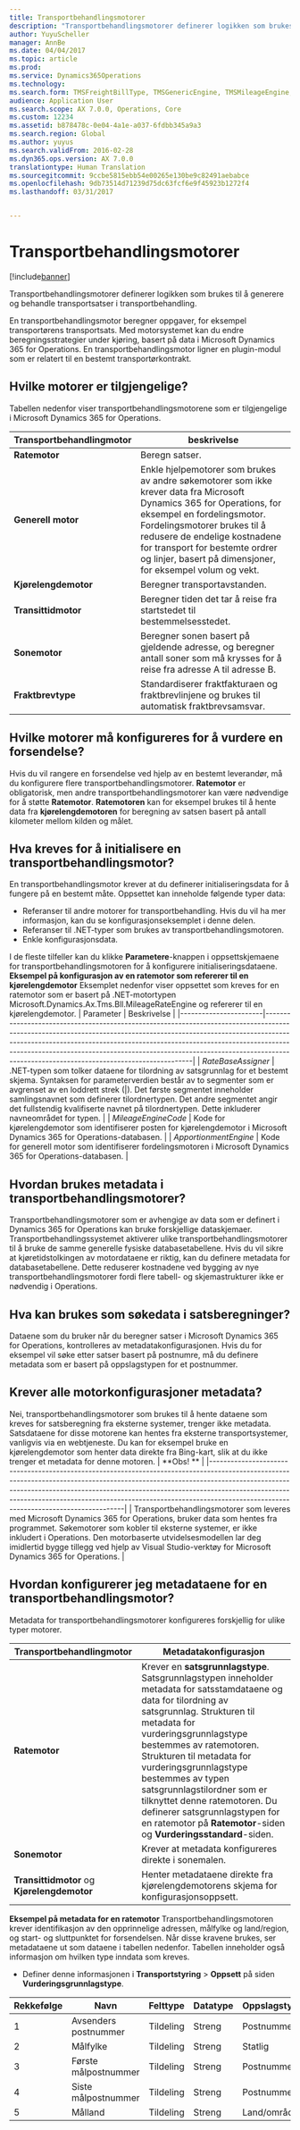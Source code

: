 ```yaml
---
title: Transportbehandlingsmotorer
description: "Transportbehandlingsmotorer definerer logikken som brukes til å generere og behandle transportsatser i transportbehandling."
author: YuyuScheller
manager: AnnBe
ms.date: 04/04/2017
ms.topic: article
ms.prod: 
ms.service: Dynamics365Operations
ms.technology: 
ms.search.form: TMSFreightBillType, TMSGenericEngine, TMSMileageEngine, TMSRateEngine, TMSTransitTimeEngine, TMSZoneEngine
audience: Application User
ms.search.scope: AX 7.0.0, Operations, Core
ms.custom: 12234
ms.assetid: b878478c-0e04-4a1e-a037-6fdbb345a9a3
ms.search.region: Global
ms.author: yuyus
ms.search.validFrom: 2016-02-28
ms.dyn365.ops.version: AX 7.0.0
translationtype: Human Translation
ms.sourcegitcommit: 9ccbe5815ebb54e00265e130be9c82491aebabce
ms.openlocfilehash: 9db73514d71239d75dc63fcf6e9f45923b1272f4
ms.lasthandoff: 03/31/2017


---
```


# <a name="transportation-management-engines"></a>Transportbehandlingsmotorer

[!include[banner](../includes/banner.md)]


Transportbehandlingsmotorer definerer logikken som brukes til å generere og behandle transportsatser i transportbehandling. 

En transportbehandlingsmotor beregner oppgaver, for eksempel transportørens transportsats. Med motorsystemet kan du endre beregningsstrategier under kjøring, basert på data i Microsoft Dynamics 365 for Operations. En transportbehandlingsmotor ligner en plugin-modul som er relatert til en bestemt transportørkontrakt.

## <a name="what-engines-are-available"></a>Hvilke motorer er tilgjengelige?
Tabellen nedenfor viser transportbehandlingsmotorene som er tilgjengelige i Microsoft Dynamics 365 for Operations.

| Transportbehandlingmotor | beskrivelse                                                                                                                                                                                                                                                                                                                 |
|----------------------------------|-----------------------------------------------------------------------------------------------------------------------------------------------------------------------------------------------------------------------------------------------------------------------------------------------------------------------------|
| **Ratemotor**                  | Beregn satser.                                                                                                                                                                                                                                                                                                           |
| **Generell motor**               | Enkle hjelpemotorer som brukes av andre søkemotorer som ikke krever data fra Microsoft Dynamics 365 for Operations, for eksempel en fordelingsmotor. Fordelingsmotorer brukes til å redusere de endelige kostnadene for transport for bestemte ordrer og linjer, basert på dimensjoner, for eksempel volum og vekt. |
| **Kjørelengdemotor**               | Beregner transportavstanden.                                                                                                                                                                                                                                                                                     |
| **Transittidmotor**          | Beregner tiden det tar å reise fra startstedet til bestemmelsesstedet.                                                                                                                                                                                                                                       |
| **Sonemotor**                  | Beregner sonen basert på gjeldende adresse, og beregner antall soner som må krysses for å reise fra adresse A til adresse B.                                                                                                                                                                    |
| **Fraktbrevtype**            | Standardiserer fraktfakturaen og fraktbrevlinjene og brukes til automatisk fraktbrevsamsvar.                                                                                                                                                                                                                |

 
<a name="what-engines-must-be-configured-to-rate-a-shipment"></a>Hvilke motorer må konfigureres for å vurdere en forsendelse?
---------------------------------------------------

Hvis du vil rangere en forsendelse ved hjelp av en bestemt leverandør, må du konfigurere flere transportbehandlingsmotorer. **Ratemotor** er obligatorisk, men andre transportbehandlingsmotorer kan være nødvendige for å støtte **Ratemotor**. **Ratemotoren** kan for eksempel brukes til å hente data fra **kjørelengdemotoren** for beregning av satsen basert på antall kilometer mellom kilden og målet.

## <a name="whats-required-to-initialize-a-transportation-management-engine"></a>Hva kreves for å initialisere en transportbehandlingsmotor?
En transportbehandlingsmotor krever at du definerer initialiseringsdata for å fungere på en bestemt måte. Oppsettet kan inneholde følgende typer data:
-   Referanser til andre motorer for transportbehandling. Hvis du vil ha mer informasjon, kan du se konfigurasjonseksemplet i denne delen.
-   Referanser til .NET-typer som brukes av transportbehandlingsmotoren.
-   Enkle konfigurasjonsdata.

I de fleste tilfeller kan du klikke **Parametere**-knappen i oppsettskjemaene for transportbehandlingsmotoren for å konfigurere initialiseringsdataene. **Eksempel på konfigurasjon av en ratemotor som refererer til en kjørelengdemotor** Eksemplet nedenfor viser oppsettet som kreves for en ratemotor som er basert på .NET-motortypen Microsoft.Dynamics.Ax.Tms.Bll.MileageRateEngine og refererer til en kjørelengdemotor.
| Parameter             | Beskrivelse                                                                                                                                                                                                                                                                                                                                                                      |
|-----------------------|----------------------------------------------------------------------------------------------------------------------------------------------------------------------------------------------------------------------------------------------------------------------------------------------------------------------------------------------------------------------------------|
| *RateBaseAssigner*    | .NET-typen som tolker dataene for tilordning av satsgrunnlag for et bestemt skjema. Syntaksen for parameterverdien består av to segmenter som er avgrenset av en loddrett strek (|). Det første segmentet inneholder samlingsnavnet som definerer tilordnertypen. Det andre segmentet angir det fullstendig kvalifiserte navnet på tilordnertypen. Dette inkluderer navneområdet for typen. |
| *MileageEngineCode*   | Kode for kjørelengdemotor som identifiserer posten for kjørelengdemotor i Microsoft Dynamics 365 for Operations-databasen.                                                                                                                                                                                                                                                             |
| *ApportionmentEngine* | Kode for generell motor som identifiserer fordelingsmotoren i Microsoft Dynamics 365 for Operations-databasen.                                                                                                                                                                                                                                                              |

 
<a name="how-is-metadata-used-in-transportation-management-engines"></a>Hvordan brukes metadata i transportbehandlingsmotorer?
----------------------------------------------------------

Transportbehandlingsmotorer som er avhengige av data som er definert i Dynamics 365 for Operations kan bruke forskjellige dataskjemaer. Transportbehandlingssystemet aktiverer ulike transportbehandlingsmotorer til å bruke de samme generelle fysiske databasetabellene. Hvis du vil sikre at kjøretidstolkingen av motordataene er riktig, kan du definere metadata for databasetabellene. Dette reduserer kostnadene ved bygging av nye transportbehandlingsmotorer fordi flere tabell- og skjemastrukturer ikke er nødvendig i Operations.

## <a name="what-can-be-used-as-search-data-in-rate-calculations"></a>Hva kan brukes som søkedata i satsberegninger?
Dataene som du bruker når du beregner satser i Microsoft Dynamics 365 for Operations, kontrolleres av metadatakonfigurasjonen. Hvis du for eksempel vil søke etter satser basert på postnumre, må du definere metadata som er basert på oppslagstypen for et postnummer.

## <a name="do-all-engine-configurations-require-metadata"></a>Krever alle motorkonfigurasjoner metadata?
Nei, transportbehandlingsmotorer som brukes til å hente dataene som kreves for satsberegning fra eksterne systemer, trenger ikke metadata. Satsdataene for disse motorene kan hentes fra eksterne transportsystemer, vanligvis via en webtjeneste. Du kan for eksempel bruke en kjørelengdemotor som henter data direkte fra Bing-kart, slik at du ikke trenger et metadata for denne motoren.
| **Obs! **                                                                                                                                                                                                                                                                                                                                                                     |
|------------------------------------------------------------------------------------------------------------------------------------------------------------------------------------------------------------------------------------------------------------------------------------------------------------------------------------------------------------------------------|
| Transportbehandlingsmotorer som leveres med Microsoft Dynamics 365 for Operations, bruker data som hentes fra programmet. Søkemotorer som kobler til eksterne systemer, er ikke inkludert i Operations. Den motorbaserte utvidelsesmodellen lar deg imidlertid bygge tillegg ved hjelp av Visual Studio-verktøy for Microsoft Dynamics 365 for Operations. |

## <a name="how-do-i-configure-metadata-for-a-transportation-management-engine"></a>Hvordan konfigurerer jeg metadataene for en transportbehandlingsmotor?
Metadata for transportbehandlingsmotorer konfigureres forskjellig for ulike typer motorer.

| Transportbehandlingmotor               | Metadatakonfigurasjon                                                                                                                                                                                                                                                                                                                                                                                                                                               |
|------------------------------------------------|----------------------------------------------------------------------------------------------------------------------------------------------------------------------------------------------------------------------------------------------------------------------------------------------------------------------------------------------------------------------------------------------------------------------------------------------------------------------|
| **Ratemotor**                                | Krever en **satsgrunnlagstype**. Satsgrunnlagstypen inneholder metadata for satsstamdataene og data for tilordning av satsgrunnlag. Strukturen til metadata for vurderingsgrunnlagstype bestemmes av ratemotoren. Strukturen til metadata for vurderingsgrunnlagstype bestemmes av typen satsgrunnlagstilordner som er tilknyttet denne ratemotoren. Du definerer satsgrunnlagstypen for en ratemotor på **Ratemotor**-siden og **Vurderingsstandard**-siden. |
| **Sonemotor**                                | Krever at metadata konfigureres direkte i sonemalen.                                                                                                                                                                                                                                                                                                                                                                                                          |
| **Transittidmotor** og **Kjørelengdemotor** | Henter metadataene direkte fra kjørelengdemotorens skjema for konfigurasjonsoppsett.                                                                                                                                                                                                                                                                                                                                                                                  |

  **Eksempel på metadata for en ratemotor** Transportbehandlingsmotoren krever identifikasjon av den opprinnelige adressen, målfylke og land/region, og start- og sluttpunktet for forsendelsen. Når disse kravene brukes, ser metadataene ut som dataene i tabellen nedenfor. Tabellen inneholder også informasjon om hvilken type inndata som kreves.
-   Definer denne informasjonen i **Transportstyring** &gt; **Oppsett** på siden **Vurderingsgrunnlagstype**.

| Rekkefølge | Navn                          | Felttype | Datatype | Oppslagstype    | Obligatorisk |
|----------|-------------------------------|------------|-----------|----------------|-----------|
| 1        | Avsenders postnummer            | Tildeling | Streng    | Postnummer    | Valgt  |
| 2        | Målfylke             | Tildeling | Streng    | Statlig          |           |
| 3        | Første målpostnummer | Tildeling | Streng    | Postnummer    | Valgt  |
| 4        | Siste målpostnummer   | Tildeling | Streng    | Postnummer    | Valgt  |
| 5        | Målland           | Tildeling | Streng    | Land/område |           |






